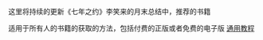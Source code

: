 这里将持续的更新《七年之约》李笑来的月末总结中，推荐的书籍

适用于所有人的书籍的获取的方法，包括付费的正版或者免费的电子版
[通用教程](../guide/BookAcquisitionTutorial.md)